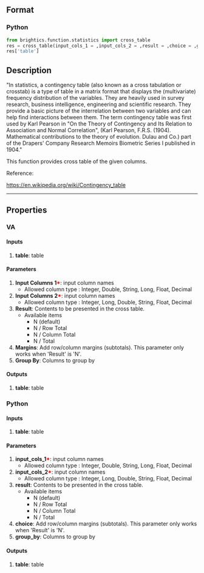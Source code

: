 ## Format
### Python
```python
from brightics.function.statistics import cross_table
res = cross_table(input_cols_1 = ,input_cols_2 = ,result = ,choice = ,group_by = )
res['table']
```

## Description
"In statistics, a contingency table (also known as a cross tabulation or crosstab) is a type of table in a matrix format that displays the (multivariate) frequency distribution of the variables. They are heavily used in survey research, business intelligence, engineering and scientific research. They provide a basic picture of the interrelation between two variables and can help find interactions between them. The term contingency table was first used by Karl Pearson in "On the Theory of Contingency and Its Relation to Association and Normal Correlation", (Karl Pearson, F.R.S. (1904). Mathematical contributions to the theory of evolution. Dulau and Co.) part of the Drapers' Company Research Memoirs Biometric Series I published in 1904."

This function provides cross table of the given columns.

Reference:

https://en.wikipedia.org/wiki/Contingency_table

---

## Properties
### VA
#### Inputs
1. **table**: table

#### Parameters
1. **Input Columns 1**<b style="color:red">*</b>: input column names
   - Allowed column type : Integer, Double, String, Long, Float, Decimal
2. **Input Columns 2**<b style="color:red">*</b>: input column names
   - Allowed column type : Integer, Long, Double, String, Float, Decimal
3. **Result**: Contents to be presented in the cross table.
   - Available items
      - N (default)
      - N / Row Total
      - N / Column Total
      - N / Total
4. **Margins**: Add row/column margins (subtotals). This parameter only works when 'Result' is 'N'.
5. **Group By**: Columns to group by

#### Outputs
1. **table**: table

### Python
#### Inputs
1. **table**: table

#### Parameters
1. **input_cols_1**<b style="color:red">*</b>: input column names
   - Allowed column type : Integer, Double, String, Long, Float, Decimal
2. **input_cols_2**<b style="color:red">*</b>: input column names
   - Allowed column type : Integer, Long, Double, String, Float, Decimal
3. **result**: Contents to be presented in the cross table.
   - Available items
      - N (default)
      - N / Row Total
      - N / Column Total
      - N / Total
4. **choice**: Add row/column margins (subtotals). This parameter only works when 'Result' is 'N'.
5. **group_by**: Columns to group by

#### Outputs
1. **table**: table

